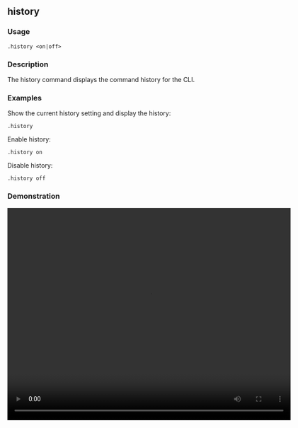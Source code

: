 ## history

### Usage

```text
.history <on|off>
```

### Description

The history command displays the command history for the CLI.

### Examples

Show the current history setting and display the history:

```text
.history
```

Enable history:

```text
.history on
```

Disable history:

```text
.history off
```

### Demonstration

<video width="640" height="480" controls>
  <source src="./demo.webm" type="video/webm">
  Your browser does not support the video tag.
</video>

